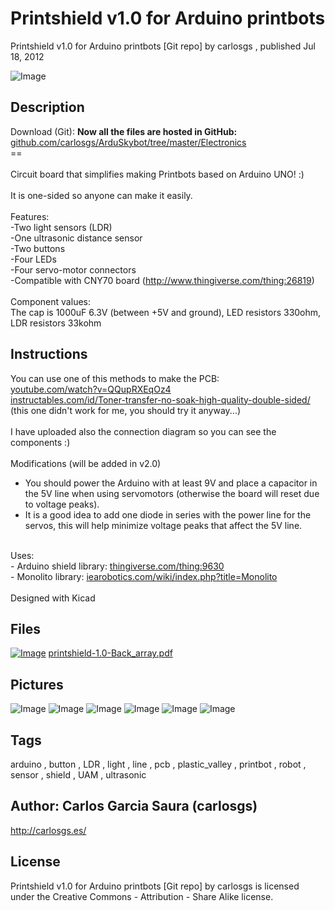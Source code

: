 Printshield v1.0 for Arduino printbots
===============
Printshield v1.0 for Arduino printbots [Git repo]  by carlosgs , published Jul 18, 2012

![Image](img/Printshield_funcionando_display_large.jpg "Title")

Description
--------
Download (Git): **Now all the files are hosted in GitHub:** <a href="https://github.com/carlosgs/ArduSkybot/tree/master/Electronics" target="_blank" rel="nofollow">github.com/carlosgs/ArduSkybot/tree/master/Electronics</a> <br />
==  <br />
<br />
Circuit board that simplifies making Printbots based on Arduino UNO! :)  <br />
<br />
It is one-sided so anyone can make it easily.  <br />
<br />
Features:  <br />
-Two light sensors (LDR)  <br />
-One ultrasonic distance sensor  <br />
-Two buttons  <br />
-Four LEDs  <br />
-Four servo-motor connectors  <br />
-Compatible with CNY70 board (http://www.thingiverse.com/thing:26819)  <br />
<br />
Component values:  <br />
The cap is 1000uF 6.3V (between +5V and ground), LED resistors 330ohm, LDR resistors 33kohm

Instructions
--------
You can use one of this methods to make the PCB:<br />
<a href="http://youtube.com/watch?v=QQupRXEqOz4" target="_blank" rel="nofollow">youtube.com/watch?v=QQupRXEqOz4</a><br />
<a href="http://instructables.com/id/Toner-transfer-no-soak-high-quality-double-sided/" target="_blank" rel="nofollow">instructables.com/id/Toner-transfer-no-soak-high-quality-double-sided/</a> (this one didn't work for me, you should try it anyway...)<br />
<br />
I have uploaded also the connection diagram so you can see the components :)<br />
<br />
Modifications (will be added in v2.0)<br />
- You should power the Arduino with at least 9V and place a capacitor in the 5V line when using servomotors (otherwise the board will reset due to voltage peaks).<br />
- It is a good idea to add one diode in series with the power line for the servos, this will help minimize voltage peaks that affect the 5V line.<br />
<br />
Uses:<br />
- Arduino shield library: <a href="http://www.thingiverse.com/thing:9630" target="_blank" rel="nofollow">thingiverse.com/thing:9630</a><br />
- Monolito library: <a href="http://www.iearobotics.com/wiki/index.php?title=Monolito" target="_blank" rel="nofollow">iearobotics.com/wiki/index.php?title=Monolito</a><br />
<br />
Designed with Kicad<br />

Files
--------
[![Image](img/Gears_preview_tinycard.jpg)](printshield-1.0-Back_array.pdf)
 [ printshield-1.0-Back_array.pdf](printshield-1.0-Back_array.pdf)  



Pictures
--------
![Image](img/Printshield_specs_eng_display_large.jpg "Title")
![Image](img/soldaduras_placa_printshield_display_large.jpg "Title")
![Image](img/Printshield_front-LDR_detail_no_ultrasonic_display_large.jpg "Title")
![Image](img/Printshield_top-LDR_detail_no_ultrasonic_display_large.jpg "Title")
![Image](img/Printshield_front-LDR_detail_with_ultrasonic_display_large.jpg "Title")
![Image](img/Printshield_lateral-LDR_detail_with_ultrasonic_display_large.jpg "Title")


Tags
--------
arduino , button , LDR , light , line , pcb , plastic_valley , printbot , robot , sensor , shield , UAM , ultrasonic  



Author: Carlos Garcia Saura (carlosgs)
--------
<http://carlosgs.es/>  

License
--------
Printshield v1.0 for Arduino printbots [Git repo] by carlosgs is licensed under the Creative Commons - Attribution - Share Alike license.  

